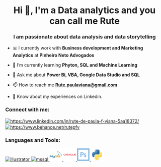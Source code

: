 <h1 align="center">Hi 👋, I'm a Data analytics and you can call me Rute</h1>
<h3 align="center">I am passionate about data analysis and data storytelling</h3>

- :bar_chart: I currently work with **Business development and Marketing Analytics** at **Pinheiro Neto Advogados**

- 🌱 I’m currently learning **Phyton, SQL and Machine Learning**

- 💬 Ask me about **Power Bi, VBA, Google Data Studio and SQL**

- 📫 How to reach me **Rute.paulaviana@gmail.com**

- 📄 Know about my experiences on Linkedin.

<h3 align="left">Connect with me:</h3>
<p align="left">
<a href="https://linkedin.com/in/https://www.linkedin.com/in/rute-de-paula-f-viana-5aa18372/" target="blank"><img align="center" src="https://raw.githubusercontent.com/rahuldkjain/github-profile-readme-generator/master/src/images/icons/Social/linked-in-alt.svg" alt="https://www.linkedin.com/in/rute-de-paula-f-viana-5aa18372/" height="30" width="40" /></a>
<a href="https://www.behance.net/https://www.behance.net/rutepfv" target="blank"><img align="center" src="https://raw.githubusercontent.com/rahuldkjain/github-profile-readme-generator/master/src/images/icons/Social/behance.svg" alt="https://www.behance.net/rutepfv" height="30" width="40" /></a>
</p>

<h3 align="left">Languages and Tools:</h3>
<p align="left"> <a href="https://www.adobe.com/in/products/illustrator.html" target="_blank" rel="noreferrer"> <img src="https://www.vectorlogo.zone/logos/adobe_illustrator/adobe_illustrator-icon.svg" alt="illustrator" width="40" height="40"/> </a> <a href="https://www.microsoft.com/en-us/sql-server" target="_blank" rel="noreferrer"> <img src="https://www.svgrepo.com/show/303229/microsoft-sql-server-logo.svg" alt="mssql" width="40" height="40"/> </a> <a href="https://www.mysql.com/" target="_blank" rel="noreferrer"> <img src="https://raw.githubusercontent.com/devicons/devicon/master/icons/mysql/mysql-original-wordmark.svg" alt="mysql" width="40" height="40"/> </a> <a href="https://www.oracle.com/" target="_blank" rel="noreferrer"> <img src="https://raw.githubusercontent.com/devicons/devicon/master/icons/oracle/oracle-original.svg" alt="oracle" width="40" height="40"/> </a> <a href="https://www.photoshop.com/en" target="_blank" rel="noreferrer"> <img src="https://raw.githubusercontent.com/devicons/devicon/master/icons/photoshop/photoshop-line.svg" alt="photoshop" width="40" height="40"/> </a> <a href="https://www.python.org" target="_blank" rel="noreferrer"> <img src="https://raw.githubusercontent.com/devicons/devicon/master/icons/python/python-original.svg" alt="python" width="40" height="40"/> </a> </p>
